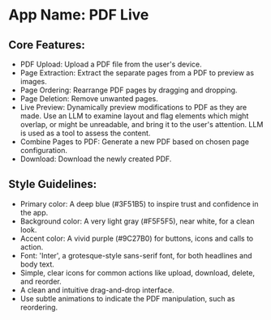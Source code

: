 # **App Name**: PDF Live

## Core Features:

- PDF Upload: Upload a PDF file from the user's device.
- Page Extraction: Extract the separate pages from a PDF to preview as images.
- Page Ordering: Rearrange PDF pages by dragging and dropping.
- Page Deletion: Remove unwanted pages.
- Live Preview: Dynamically preview modifications to PDF as they are made. Use an LLM to examine layout and flag elements which might overlap, or might be unreadable, and bring it to the user's attention. LLM is used as a tool to assess the content.
- Combine Pages to PDF: Generate a new PDF based on chosen page configuration.
- Download: Download the newly created PDF.

## Style Guidelines:

- Primary color: A deep blue (#3F51B5) to inspire trust and confidence in the app.
- Background color: A very light gray (#F5F5F5), near white, for a clean look.
- Accent color: A vivid purple (#9C27B0) for buttons, icons and calls to action.
- Font: 'Inter', a grotesque-style sans-serif font, for both headlines and body text.
- Simple, clear icons for common actions like upload, download, delete, and reorder.
- A clean and intuitive drag-and-drop interface.
- Use subtle animations to indicate the PDF manipulation, such as reordering.